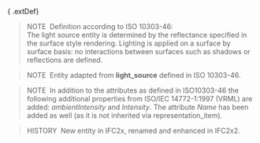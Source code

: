 { .extDef}
> NOTE&nbsp; Definition according to ISO 10303-46:  
> The light source entity is determined by the reflectance specified in the surface style rendering. Lighting is applied on a surface by surface basis: no interactions between surfaces such as shadows or reflections are defined.

> NOTE&nbsp; Entity adapted from **light_source** defined in ISO 10303-46.

> NOTE&nbsp; In addition to the attributes as defined in ISO10303-46 the following additional properties from ISO/IEC 14772-1:1997 (VRML) are added: _ambientIntensity_ and _Intensity_. The attribute _Name_ has been added as well (as it is not inherited via representation_item).

> HISTORY&nbsp; New entity in IFC2x, renamed and enhanced in IFC2x2.